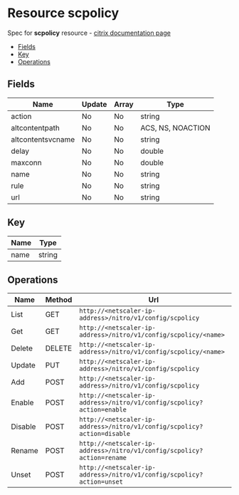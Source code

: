 # Resource scpolicy

Spec for **scpolicy** resource - [citrix documentation page](https://developer-docs.citrix.com/projects/netscaler-nitro-api/en/11.0/configuration/sure-connect/scpolicy/scpolicy/)

- [Fields](#fields)
- [Key](#key)
- [Operations](#operations)

## Fields

| Name | Update | Array | Type |
|----|----|----|----|
|action|No|No|string|
|altcontentpath|No|No|ACS, NS, NOACTION|
|altcontentsvcname|No|No|string|
|delay|No|No|double|
|maxconn|No|No|double|
|name|No|No|string|
|rule|No|No|string|
|url|No|No|string|

## Key

| Name | Type |
|----|----|
| name | string |

## Operations

| Name | Method | Url |
|----|----|----|
| List | GET | `http://<netscaler-ip-address>/nitro/v1/config/scpolicy` |
| Get | GET | `http://<netscaler-ip-address>/nitro/v1/config/scpolicy/<name>` |
| Delete | DELETE | `http://<netscaler-ip-address>/nitro/v1/config/scpolicy/<name>` |
| Update | PUT | `http://<netscaler-ip-address>/nitro/v1/config/scpolicy` |
| Add | POST | `http://<netscaler-ip-address>/nitro/v1/config/scpolicy` |
| Enable | POST | `http://<netscaler-ip-address>/nitro/v1/config/scpolicy?action=enable` |
| Disable | POST | `http://<netscaler-ip-address>/nitro/v1/config/scpolicy?action=disable` |
| Rename | POST | `http://<netscaler-ip-address>/nitro/v1/config/scpolicy?action=rename` |
| Unset | POST | `http://<netscaler-ip-address>/nitro/v1/config/scpolicy?action=unset` |

